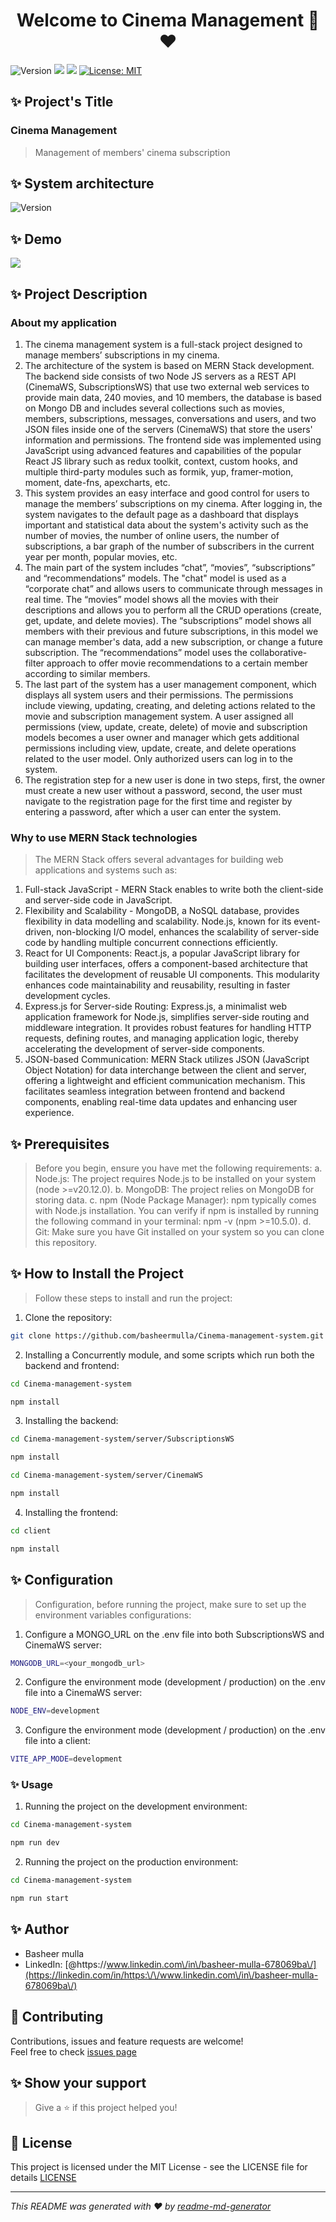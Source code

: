 <h1 align="center">Welcome to Cinema Management 👋❤️</h1>
<p>
  <img alt="Version" src="https://img.shields.io/badge/version-1.0.0-blue.svg?cacheSeconds=2592000" />
  <img src="https://img.shields.io/badge/npm-%3E%3D10.5.0-blue.svg" />
  <img src="https://img.shields.io/badge/node-%3E%3Dv20.12.0-blue.svg" />
  <a href="https://github.com/basheermulla/Cinema-management-system/blob/main/LICENSE.txt" target="_blank">
    <img alt="License: MIT" src="https://img.shields.io/github/license/basheermulla/Cinema-management-system" />
  </a>

</p>

## ✨ Project's Title
### Cinema Management
> Management of members' cinema subscription

## ✨ System architecture
<img alt="Version" src="https://github.com/basheermulla/Cinema-management-system/blob/main/client/src/assets/images/SystemArchitecture.drawio.png" />

## ✨ Demo
![](https://github.com/basheermulla/Cinema-management-system/blob/main/client/src/assets/images/SystemArchitecture.drawio.png)


## ✨ Project Description
### About my application
1.	The cinema management system is a full-stack project designed to manage members’ subscriptions in my cinema.
2.	The architecture of the system is based on MERN Stack development. The backend side consists of two Node JS servers as a REST API (CinemaWS, SubscriptionsWS) that use two external web services to provide main data, 240 movies, and 10 members, the database is based on Mongo DB and includes several collections such as movies, members, subscriptions, messages, conversations and users, and two JSON files inside one of the servers (CinemaWS) that store the users' information and permissions. The frontend side was implemented using JavaScript using advanced features and capabilities of the popular React JS library such as redux toolkit, context, custom hooks, and multiple third-party modules such as formik, yup, framer-motion, moment, date-fns, apexcharts, etc.
3.	This system provides an easy interface and good control for users to manage the members’ subscriptions on my cinema. After logging in, the system navigates to the default page as a dashboard that displays important and statistical data about the system's activity such as the number of movies, the number of online users, the number of subscriptions, a bar graph of the number of subscribers in the current year per month, popular movies, etc.
4.	The main part of the system includes “chat”, “movies”, “subscriptions” and “recommendations” models. The "chat" model is used as a “corporate chat” and allows users to communicate through messages in real time. The “movies” model shows all the movies with their descriptions and allows you to perform all the CRUD operations (create, get, update, and delete movies). The “subscriptions” model shows all members with their previous and future subscriptions, in this model we can manage member's data, add a new subscription, or change a future subscription. The “recommendations” model uses the collaborative-filter approach to offer movie recommendations to a certain member according to similar members.
5.	The last part of the system has a user management component, which displays all system users and their permissions. The permissions include viewing, updating, creating, and deleting actions related to the movie and subscription management system. A user assigned all permissions (view, update, create, delete) of movie and subscription models becomes a user owner and manager which gets additional permissions including view, update, create, and delete operations related to the user model. Only authorized users can log in to the system.
6.	The registration step for a new user is done in two steps, first, the owner must create a new user without a password, second, the user must navigate to the registration page for the first time and register by entering a password, after which a user can enter the system.

### Why to use MERN Stack technologies
> The MERN Stack offers several advantages for building web applications and systems such as: 
1.	Full-stack JavaScript - MERN Stack enables to write both the client-side and server-side code in JavaScript.
2.	Flexibility and Scalability - MongoDB, a NoSQL database, provides flexibility in data modelling and scalability. Node.js, known for its event-driven, non-blocking I/O model, enhances the scalability of server-side code by handling multiple concurrent connections efficiently.
3.	React for UI Components: React.js, a popular JavaScript library for building user interfaces, offers a component-based architecture that facilitates the development of reusable UI components. This modularity enhances code maintainability and reusability, resulting in faster development cycles.
4.	Express.js for Server-side Routing: Express.js, a minimalist web application framework for Node.js, simplifies server-side routing and middleware integration. It provides robust features for handling HTTP requests, defining routes, and managing application logic, thereby accelerating the development of server-side components.
5.	JSON-based Communication: MERN Stack utilizes JSON (JavaScript Object Notation) for data interchange between the client and server, offering a lightweight and efficient communication mechanism. This facilitates seamless integration between frontend and backend components, enabling real-time data updates and enhancing user experience.

## ✨ Prerequisites
> Before you begin, ensure you have met the following requirements:
a.	Node.js: The project requires Node.js to be installed on your system (node >=v20.12.0).
b.	MongoDB: The project relies on MongoDB for storing data.
c.	npm (Node Package Manager): npm typically comes with Node.js installation. You can verify if npm is installed by running the following command in your terminal: npm -v (npm >=10.5.0).
d.	Git: Make sure you have Git installed on your system so you can clone this repository. 

## ✨ How to Install the Project
> Follow these steps to install and run the project:
1.	Clone the repository:
```sh
git clone https://github.com/basheermulla/Cinema-management-system.git
```
2.	Installing a Concurrently module, and some scripts which run both the backend and frontend:
```sh
cd Cinema-management-system
```
```sh
npm install
```
3.	Installing the backend:
```sh
cd Cinema-management-system/server/SubscriptionsWS
```
```sh
npm install
```
```sh
cd Cinema-management-system/server/CinemaWS
```
```sh
npm install
```
4.	Installing the frontend:
```sh
cd client
```
```sh
npm install
```

## ✨ Configuration
> Configuration, before running the project, make sure to set up the environment variables configurations:
1.	Configure a MONGO_URL on the .env file into both SubscriptionsWS and CinemaWS server:
```sh
MONGODB_URL=<your_mongodb_url>
```
2.	Configure the environment mode (development / production) on the .env file into a CinemaWS server:
```sh
NODE_ENV=development
```
3. Configure the environment mode (development / production) on the .env file into a client:
```sh
VITE_APP_MODE=development
```

### ✨ Usage
1. Running the project on the development environment:
```sh
cd Cinema-management-system
```
```sh
npm run dev
```
2.	Running the project on the production environment:
```sh
cd Cinema-management-system
```
```sh
npm run start
```

## ✨ Author
* Basheer mulla
* LinkedIn: [@https:\/\/www.linkedin.com\/in\/basheer-mulla-678069ba\/](https://linkedin.com/in/https:\/\/www.linkedin.com\/in\/basheer-mulla-678069ba\/)

## 🤝 Contributing
Contributions, issues and feature requests are welcome!<br />Feel free to check [issues page](https://github.com/basheermulla/Cinema-management-system/issues)

## ✨ Show your support
> Give a ⭐️ if this project helped you!

## 📜 License
This project is licensed under the MIT License - see the LICENSE file for details [LICENSE](https://github.com/basheermulla/Cinema-management-system/blob/main/LICENSE.txt)

***
_This README was generated with ❤️ by [readme-md-generator](https://github.com/kefranabg/readme-md-generator)_
